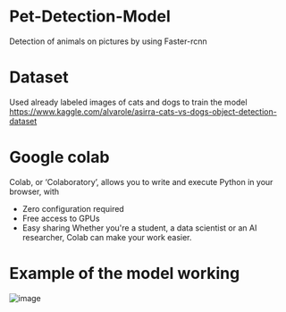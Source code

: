 # Pet-Detection-Model
Detection of animals on pictures by using Faster-rcnn

# Dataset
Used already labeled images of cats and dogs to train the model
https://www.kaggle.com/alvarole/asirra-cats-vs-dogs-object-detection-dataset

# Google colab
Colab, or ‘Colaboratory’, allows you to write and execute Python in your browser, with

- Zero configuration required
- Free access to GPUs
- Easy sharing
Whether you're a student, a data scientist or an AI researcher, Colab can make your work easier.

# Example of the model working
![image](https://user-images.githubusercontent.com/22921655/151787114-390cc84c-8147-434e-8138-4dc89e3d2034.png)
